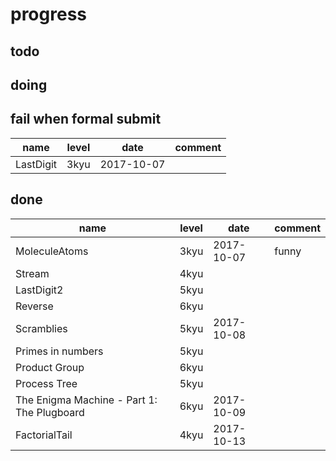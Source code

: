 # progress

## todo

## doing

## fail when formal submit

name      | level | date       | comment |
----------|-------|------------|---------|
LastDigit | 3kyu  | 2017-10-07 |         |

## done

name                                       | level | date       | comment |
-------------------------------------------|-------|------------|---------|
MoleculeAtoms                              | 3kyu  | 2017-10-07 | funny   |
Stream                                     | 4kyu  |            |         |
LastDigit2                                 | 5kyu  |            |         |
Reverse                                    | 6kyu  |            |         |
Scramblies                                 | 5kyu  | 2017-10-08 |         |
Primes in numbers                          | 5kyu  |            |         |
Product Group                              | 6kyu  |            |         |
Process Tree                               | 5kyu  |            |         |
The Enigma Machine - Part 1: The Plugboard | 6kyu  | 2017-10-09 |         |
FactorialTail                              | 4kyu  | 2017-10-13 |         |
